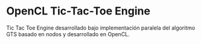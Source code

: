# OpenCL Tic-Tac-Toe Engine
Tic Tac Toe Engine desarrollado bajo implementación paralela del algoritmo GTS basado en nodos y desarrollado en OpenCL.
